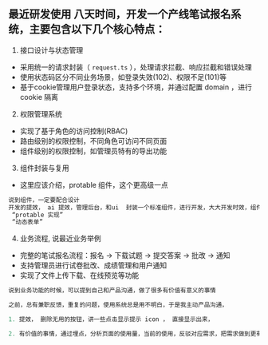 

## 最近研发使用 八天时间，开发一个产线笔试报名系统，主要包含以下几个核心特点：

1. 接口设计与状态管理

- 采用统一的请求封装（ `request.ts` ），处理请求拦截、响应拦截和错误处理
- 使用状态码区分不同业务场景，如登录失效(102)、权限不足(101)等
- 基于cookie管理用户登录状态，支持多个环境，并通过配置 domain ，进行 cookie 隔离

2. 权限管理系统

- 实现了基于角色的访问控制(RBAC)
- 路由级别的权限控制，不同角色可访问不同页面
- 组件级别的权限控制，如管理员特有的导出功能

3. 组件封装与复用

- 这里应该介绍，protable 组件，这个更高级一点

```js
说到组件，一定要配合设计
开发的提效， ai 提效，管理后台，和ui  封装一个标准组件，进行开发，大大开发时效，组件封装，怎样封装一个好的，组件， schema 入参设计，
 “protable 实现”
 “动态表单”
```


4. 业务流程, 说最近业务举例

- 完整的笔试报名流程：报名 -> 下载试题 -> 提交答案 -> 批改 -> 通知
- 支持管理员进行试卷批改、成绩管理和用户通知
- 实现了文件上传下载、在线预览等功能


```js
说到业务功能的时候，可以提到自己和产品沟通，做了很多有价值有意义的事情

之前，总有兼职反馈，重复的问题，使用系统总是用不明白，于是我主动产品沟通，

1. 提效， 删除无用的按钮，讲一些点击显示提示 icon ， 直接显示出来，

2. 有价值的事情，通过埋点，分析页面的使用量，当前的使用，反驳对应需求，把需求做到更有用的地方去，学会拒绝需求

```
